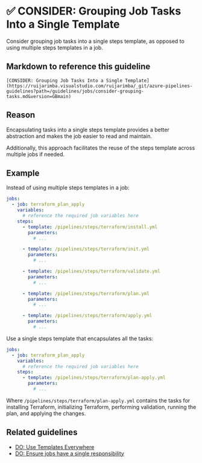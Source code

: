 # ✅ CONSIDER: Grouping Job Tasks Into a Single Template

Consider grouping job tasks into a single steps template, as opposed to using
multiple steps templates in a job.

## Markdown to reference this guideline

```plaintext
[CONSIDER: Grouping Job Tasks Into a Single Template](https://ruijarimba.visualstudio.com/ruijarimba/_git/azure-pipelines-guidelines?path=/guidelines/jobs/consider-grouping-tasks.md&version=GBmain)
```

## Reason

Encapsulating tasks into a single steps template provides a better abstraction
and makes the job easier to read and maintain.

Additionally, this approach facilitates the reuse of the steps template across
multiple jobs if needed.

## Example

Instead of using multiple steps templates in a job:

```yaml
jobs:
  - job: terraform_plan_apply
    variables:
      # reference the required job variables here
    steps:
      - template: /pipelines/steps/terraform/install.yml
        parameters:
          # ...

      - template: /pipelines/steps/terraform/init.yml
        parameters:
          # ...

      - template: /pipelines/steps/terraform/validate.yml
        parameters:
          # ...

      - template: /pipelines/steps/terraform/plan.yml
        parameters:
          # ...

      - template: /pipelines/steps/terraform/apply.yml
        parameters:
          # ...
```

Use a single steps template that encapsulates all the tasks:

```yaml
jobs:
  - job: terraform_plan_apply
    variables:
      # reference the required job variables here
    steps:
      - template: /pipelines/steps/terraform/plan-apply.yml
        parameters:
          # ...
```

Where `/pipelines/steps/terraform/plan-apply.yml` contains the tasks for
installing Terraform, initializing Terraform, performing validation, running the
plan, and applying the changes.

## Related guidelines

- [DO: Use Templates Everywhere](/guidelines/general/do-templates-everywhere.md)
- [DO: Ensure jobs have a single responsibility](/guidelines/jobs/do-single-responsibility.md)
